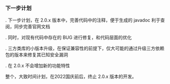 ### 下一步计划

. 下一步计划，在 2.0.x 版本中，完善代码中的注释，便于生成的 javadoc 利于查阅，同步完善官网文档

. 同时，对现有代码中存在的 BUG 进行修复，和代码层面的优化

. 三方类库的小版本升级，在保证兼容性的前提下，仅大可能的通过升级三方依赖包的版本来修复其已知安全漏洞

. 在 2.0.x 不会增加新的功能特性


整个，大致时间计划，在2022国庆前后，终止 2.0.x 版本的开发。